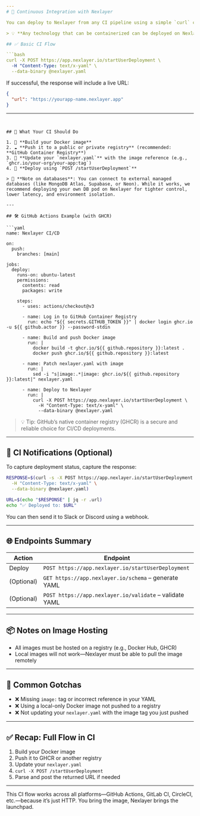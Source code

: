 ```yaml
---
# 🔄 Continuous Integration with Nexlayer

You can deploy to Nexlayer from any CI pipeline using a simple `curl` call. There’s no special format required—just build your image, push it to a registry, and post your `nexlayer.yaml` to the deployment endpoint.

> 💡 **Any technology that can be containerized can be deployed on Nexlayer** — from Node.js, Python, and Go, to ML workloads, microservices, or internal tools.

## ✅ Basic CI Flow

```bash
curl -X POST https://app.nexlayer.io/startUserDeployment \
  -H "Content-Type: text/x-yaml" \
  --data-binary @nexlayer.yaml
```

If successful, the response will include a live URL:

```json
{
  "url": "https://yourapp-name.nexlayer.app"
}
```

---
```


## 🧠 What Your CI Should Do

1. 🐳 **Build your Docker image**
2. ☁️ **Push it to a public or private registry** (recommended: **GitHub Container Registry**)
3. 📄 **Update your `nexlayer.yaml`** with the image reference (e.g., `ghcr.io/your-org/your-app:tag`)
4. 🚀 **Deploy using `POST /startUserDeployment`**

> 📝 **Note on databases**: You can connect to external managed databases (like MongoDB Atlas, Supabase, or Neon). While it works, we recommend deploying your own DB pod on Nexlayer for tighter control, lower latency, and environment isolation.

---

## 🛠 GitHub Actions Example (with GHCR)

```yaml
name: Nexlayer CI/CD

on:
  push:
    branches: [main]

jobs:
  deploy:
    runs-on: ubuntu-latest
    permissions:
      contents: read
      packages: write

    steps:
      - uses: actions/checkout@v3

      - name: Log in to GitHub Container Registry
        run: echo "${{ secrets.GITHUB_TOKEN }}" | docker login ghcr.io -u ${{ github.actor }} --password-stdin

      - name: Build and push Docker image
        run: |
          docker build -t ghcr.io/${{ github.repository }}:latest .
          docker push ghcr.io/${{ github.repository }}:latest

      - name: Patch nexlayer.yaml with image
        run: |
          sed -i "s|image:.*|image: ghcr.io/${{ github.repository }}:latest|" nexlayer.yaml

      - name: Deploy to Nexlayer
        run: |
          curl -X POST https://app.nexlayer.io/startUserDeployment \
            -H "Content-Type: text/x-yaml" \
            --data-binary @nexlayer.yaml
```

> 💡 Tip: GitHub’s native container registry (GHCR) is a secure and reliable choice for CI/CD deployments.

---

## 🔔 CI Notifications (Optional)

To capture deployment status, capture the response:

```bash
RESPONSE=$(curl -s -X POST https://app.nexlayer.io/startUserDeployment \
  -H "Content-Type: text/x-yaml" \
  --data-binary @nexlayer.yaml)

URL=$(echo "$RESPONSE" | jq -r .url)
echo "✅ Deployed to: $URL"
```

You can then send it to Slack or Discord using a webhook.

---

## 🌐 Endpoints Summary

| Action     | Endpoint                                                |
| ---------- | ------------------------------------------------------- |
| Deploy     | `POST https://app.nexlayer.io/startUserDeployment`      |
| (Optional) | `GET https://app.nexlayer.io/schema` – generate YAML    |
| (Optional) | `POST https://app.nexlayer.io/validate` – validate YAML |

---

## 📦 Notes on Image Hosting

* All images must be hosted on a registry (e.g., Docker Hub, GHCR)
* Local images will not work—Nexlayer must be able to pull the image remotely

---

## 🧪 Common Gotchas

* ❌ Missing `image:` tag or incorrect reference in your YAML
* ❌ Using a local-only Docker image not pushed to a registry
* ❌ Not updating your `nexlayer.yaml` with the image tag you just pushed

---

## ✅ Recap: Full Flow in CI

1. Build your Docker image
2. Push it to GHCR or another registry
3. Update your `nexlayer.yaml`
4. `curl -X POST /startUserDeployment`
5. Parse and post the returned URL if needed

---

This CI flow works across all platforms—GitHub Actions, GitLab CI, CircleCI, etc.—because it’s just HTTP. You bring the image, Nexlayer brings the launchpad.
